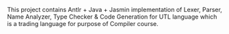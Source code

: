 This project contains Antlr + Java + Jasmin implementation of Lexer, Parser, Name Analyzer, Type Checker & Code Generation for UTL language which is a trading language for purpose of Compiler course. 
